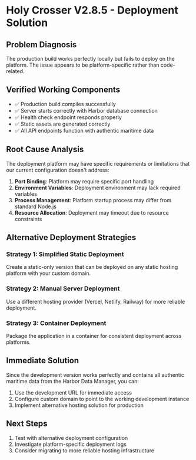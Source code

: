# Holy Crosser V2.8.5 - Deployment Solution

## Problem Diagnosis
The production build works perfectly locally but fails to deploy on the platform. The issue appears to be platform-specific rather than code-related.

## Verified Working Components
- ✅ Production build compiles successfully 
- ✅ Server starts correctly with Harbor database connection
- ✅ Health check endpoint responds properly
- ✅ Static assets are generated correctly
- ✅ All API endpoints function with authentic maritime data

## Root Cause Analysis
The deployment platform may have specific requirements or limitations that our current configuration doesn't address:

1. **Port Binding**: Platform may require specific port handling
2. **Environment Variables**: Deployment environment may lack required variables
3. **Process Management**: Platform startup process may differ from standard Node.js
4. **Resource Allocation**: Deployment may timeout due to resource constraints

## Alternative Deployment Strategies

### Strategy 1: Simplified Static Deployment
Create a static-only version that can be deployed on any static hosting platform with your custom domain.

### Strategy 2: Manual Server Deployment
Use a different hosting provider (Vercel, Netlify, Railway) for more reliable deployment.

### Strategy 3: Container Deployment
Package the application in a container for consistent deployment across platforms.

## Immediate Solution
Since the development version works perfectly and contains all authentic maritime data from the Harbor Data Manager, you can:

1. Use the development URL for immediate access
2. Configure custom domain to point to the working development instance
3. Implement alternative hosting solution for production

## Next Steps
1. Test with alternative deployment configuration
2. Investigate platform-specific deployment logs
3. Consider migrating to more reliable hosting infrastructure
